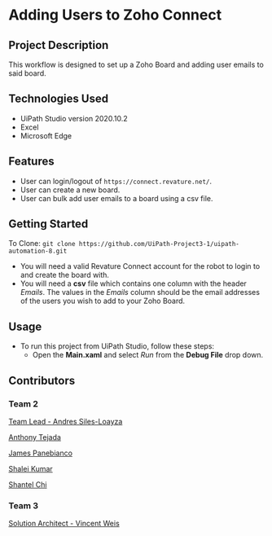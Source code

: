 # Adding Users to Zoho Connect
## Project Description
This workflow is designed to set up a Zoho Board and adding user emails to said board.

## Technologies Used
- UiPath Studio version 2020.10.2
- Excel
- Microsoft Edge

## Features
- User can login/logout of `https://connect.revature.net/`.
- User can create a new board.
- User can bulk add user emails to a board using a csv file.

## Getting Started
To Clone: `git clone https://github.com/UiPath-Project3-1/uipath-automation-8.git`
- You will need a valid Revature Connect account for the robot to login to and create the board with.
- You will need a **csv** file which contains one column with the header *Emails*. The values in the *Emails* column should be the email addresses of the users you wish to add to your Zoho Board.

## Usage
- To run this project from UiPath Studio, follow these steps:
    - Open the **Main.xaml** and select *Run* from the **Debug File** drop down.

## Contributors
### Team 2
<a href='https://github.com/andressiles'>Team Lead - Andres Siles-Loayza</a>

<a href='https://github.com/antonyt96'>Anthony Tejada</a>

<a href='https://github.com/jamesPan3'>James Panebianco</a>

<a href='https://github.com/shakum25'>Shalei Kumar</a>

<a href='https://github.com/schigit'>Shantel Chi</a>

### Team 3
<a href='https://github.com/vrobweis'>Solution Architect - Vincent Weis</a>
